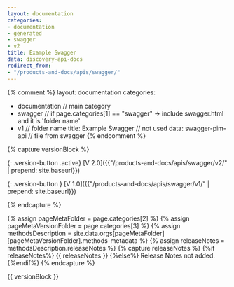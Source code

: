 ```yaml
---
layout: documentation
categories:
- documentation
- generated
- swagger
- v2
title: Example Swagger
data: discovery-api-docs
redirect_from:
- "/products-and-docs/apis/swagger/"
---
```


{% comment %}
  layout: documentation
  categories:
  - documentation                   // main category
  - swagger                         // if page.categories[1] == "swagger"  -> include swagger.html and it is 'folder name'
  - v1                              // folder name
  title: Example Swagger            // not used
  data: swagger-pim-api             // file from swagger
{% endcomment %}

{% capture versionBlock %}

{: .version-button .active}
[V 2.0]({{"/products-and-docs/apis/swagger/v2/" | prepend: site.baseurl}})

{: .version-button }
[V 1.0]({{"/products-and-docs/apis/swagger/v1/" | prepend: site.baseurl}})

{% endcapture %}



{% assign pageMetaFolder = page.categories[2] %}
{% assign pageMetaVersionFolder = page.categories[3] %}
{% assign methodsDescription = site.data.orgs[pageMetaFolder][pageMetaVersionFolder].methods-metadata %}
{% assign releaseNotes = methodsDescription.releaseNotes %}
{% capture releaseNotes %}
    {%if releaseNotes%}
      {{ releaseNotes }}
    {%else%}
      Release Notes not added.
   {%endif%}
{% endcapture %}

{{ versionBlock }}


